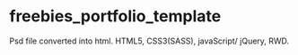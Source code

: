 # freebies_portfolio_template
Psd file converted into html. HTML5, CSS3(SASS), javaScript/ jQuery, RWD.
